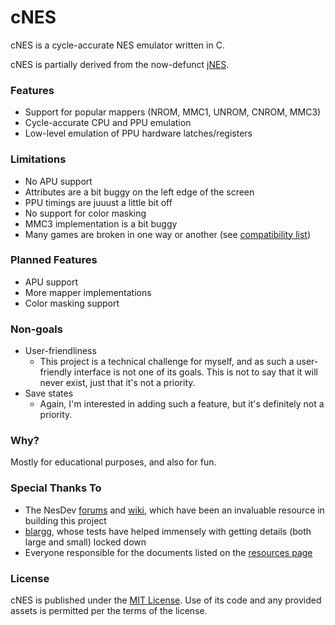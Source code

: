 # cNES

cNES is a cycle-accurate NES emulator written in C.

cNES is partially derived from the now-defunct
[jNES](https://github.com/caseif/jNES).

### Features

- Support for popular mappers (NROM, MMC1, UNROM, CNROM, MMC3)
- Cycle-accurate CPU and PPU emulation
- Low-level emulation of PPU hardware latches/registers

### Limitations

- No APU support
- Attributes are a bit buggy on the left edge of the screen
- PPU timings are juuust a little bit off
- No support for color masking
- MMC3 implementation is a bit buggy
- Many games are broken in one way or another (see [compatibility list](doc/COMPATIBILITY.md))

### Planned Features

- APU support
- More mapper implementations
- Color masking support

### Non-goals

- User-friendliness
    - This project is a technical challenge for myself, and as such a 
      user-friendly interface is not one of its goals. This is not to say that
      it will never exist, just that it's not a priority.
- Save states
    - Again, I'm interested in adding such a feature, but it's definitely not a
      priority.

### Why?

Mostly for educational purposes, and also for fun.

### Special Thanks To

- The NesDev [forums](https://forums.nesdev.com/) and
  [wiki](http://wiki.nesdev.com), which have been an invaluable resource in
  building this project
- [blargg](http://blargg.8bitalley.com/), whose tests have helped immensely with
  getting details (both large and small) locked down
- Everyone responsible for the documents listed on the
  [resources page](doc/RESOURCES.md)

### License

cNES is published under the [MIT License](https://opensource.org/licenses/MIT).
Use of its code and any provided assets is permitted per the terms of the
license.
